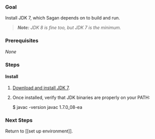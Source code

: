 ### Goal

Install JDK 7, which Sagan depends on to build and run.

> _**Note:** JDK 8 is fine too, but JDK 7 is the minimum._

### Prerequisites

_None_

### Steps

#### Install

1. [Download and install JDK 7](https://jdk7.java.net/download.html).
2. Once installed, verify that JDK binaries are properly on your PATH:

    $ javac -version
    javac 1.7.0_08-ea

### Next Steps

Return to [[set up environment]].